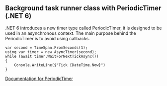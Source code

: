 ## Background task runner class with PeriodicTimer (.NET 6)

.NET 6 introduces a new timer type called PeriodicTimer, it is designed to be used in an asynchronous context.
The main purpose behind the PeriodicTimer is to avoid using callbacks. 

``` CSharp
var second = TimeSpan.FromSeconds(1);
using var timer = new AsyncTimer(second);
while (await timer.WaitForNextTickAsync())
{
    Console.WriteLine($"Tick {DateTime.Now}")
}
```

[Documentation for PeriodicTimer](https://docs.microsoft.com/en-us/dotnet/api/system.threading.periodictimer?view=net-6.0)
